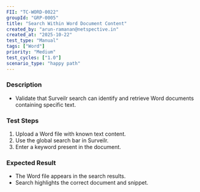```yaml
---
FII: "TC-WORD-0022"
groupId: "GRP-0005"
title: "Search Within Word Document Content"
created_by: "arun-ramanan@netspective.in"
created_at: "2025-10-22"
test_type: "Manual"
tags: ["Word"]
priority: "Medium"
test_cycles: ["1.0"]
scenario_type: "happy path"
---
```


### Description
- Validate that Surveilr search can identify and retrieve Word documents containing specific text.

### Test Steps
1. Upload a Word file with known text content.  
2. Use the global search bar in Surveilr.  
3. Enter a keyword present in the document.  

### Expected Result
- The Word file appears in the search results.  
- Search highlights the correct document and snippet.
